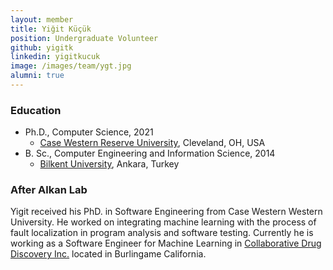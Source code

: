 ```yaml
---
layout: member
title: Yiğit Küçük
position: Undergraduate Volunteer
github: yigitk
linkedin: yigitkucuk
image: /images/team/ygt.jpg
alumni: true
---
```


### Education

- Ph.D., Computer Science, 2021
  - [Case Western Reserve University](https://engineering.case.edu/computer-and-data-sciences), Cleveland, OH, USA
- B. Sc., Computer Engineering and Information Science, 2014
  - [Bilkent University](http://www.cs.bilkent.edu.tr/), Ankara, Turkey

### After Alkan Lab

 Yigit received his PhD. in Software Engineering from Case Western Western University. He worked on integrating machine learning with the process of fault localization in program analysis and software testing. Currently he is working as a Software Engineer for Machine Learning in [Collaborative Drug Discovery Inc.](https://www.collaborativedrug.com/) located in Burlingame California.
